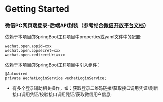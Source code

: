 # Getting Started

### 微信PC网页端登录-后端API封装（参考结合[微信开放平台文档](https://developers.weixin.qq.com/doc/oplatform/Website_App/WeChat_Login/Wechat_Login.html)）

依赖于本项目的SpringBoot工程项目中properties或yaml文件中的配置:
```
wechat.open.appid=xxx
wechat.open.appsecret=xxx
wechat.open.redirectUri=xxx
```

依赖于本项目的SpringBoot工程项目中引入组件：
```
@Autowired 
private WechatLoginService wechatLoginService;
```
* 有多个登录辅助相关操作，如：获取登录二维码链接/获取接口调用凭证/刷新接口调用凭证/校验接口调用凭证/获取微信用户信息;


